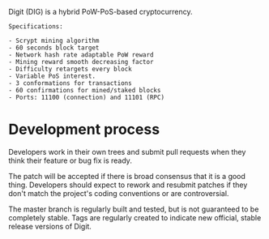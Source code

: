 

Digit (DIG) is a hybrid PoW-PoS-based cryptocurrency.

	Specifications:

	- Scrypt mining algorithm
	- 60 seconds block target
	- Network hash rate adaptable PoW reward
	- Mining reward smooth decreasing factor
	- Difficulty retargets every block
	- Variable PoS interest.
	- 3 conformations for transactions
	- 60 confirmations for mined/staked blocks
	- Ports: 11100 (connection) and 11101 (RPC)
	
	

Development process
===========================

Developers work in their own trees and submit pull requests when
they think their feature or bug fix is ready.

The patch will be accepted if there is broad consensus that it is a
good thing. Developers should expect to rework and resubmit patches
if they don't match the project's coding conventions or are controversial.

The master branch is regularly built and tested, but is not guaranteed
to be completely stable. Tags are regularly created to indicate new
official, stable release versions of Digit.

